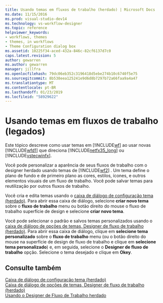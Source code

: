 ```yaml
---
title: Usando temas em fluxos de trabalho (herdado) | Microsoft Docs
ms.date: 11/15/2016
ms.prod: visual-studio-dev14
ms.technology: vs-workflow-designer
ms.topic: reference
helpviewer_keywords:
- workflows, themes
- themes, in workflows
- Theme Configuration dialog box
ms.assetid: 10225f34-aced-432a-846c-82cf6137d7c0
caps.latest.revision: 5
author: gewarren
ms.author: gewarren
manager: jillfra
ms.openlocfilehash: 79dc06eb352c3196418d5ebe274b10c6740f5e75
ms.sourcegitcommit: 8b538eea125241e9d6d8b7297b72a66faa9a4a47
ms.translationtype: MT
ms.contentlocale: pt-BR
ms.lasthandoff: 01/23/2019
ms.locfileid: "58929622"
---
```

# <a name="using-themes-in-workflows-legacy"></a>Usando temas em fluxos de trabalho (legados)
Este tópico descreve como usar temas em [!INCLUDE[wf](../includes/wf-md.md)] ao usar novas [!INCLUDE[wfd1](../includes/wfd1-md.md)] que direciona [!INCLUDE[netfx35_long](../includes/netfx35-long-md.md)] ou [!INCLUDE[vstecwinfx](../includes/vstecwinfx-md.md)].  
  
 Você pode personalizar a aparência de seus fluxos de trabalho com o designer herdado usando temas de [!INCLUDE[wf2](../includes/wf2-md.md)] . Um tema define o plano de fundo e de primeiro plano as cores, estilos, ícones, e outros elementos visuais de um fluxo de trabalho. Você pode salvar temas para reutilização por outros fluxos de trabalho.  
  
 Você cria e edita temas usando o [caixa de diálogo de configuração tema (herdado)](../workflow-designer/theme-configuration-dialog-box-legacy.md). Para abrir essa caixa de diálogo, selecione **criar novo tema** sobre o **fluxo de trabalho** menu ou botão direito do mouse o fluxo de trabalho superfície de design e selecione **criar novo tema**.  
  
 Você pode selecionar o padrão e salvos temas personalizados usando o [caixa de diálogo de opções de temas, Designer de fluxo de trabalho (herdado)](../workflow-designer/themes-workflow-designer-options-dialog-box-legacy.md). Para abrir essa caixa de diálogo, clique em **selecione tema personalizado** sobre o **fluxo de trabalho** menu (ou o botão direito do mouse na superfície de design de fluxo de trabalho e clique em **selecione tema personalizado**) e, em seguida, selecione o **Designer de fluxo de trabalho** opção. Selecione o tema desejado e clique em **Okey**.  
  
## <a name="see-also"></a>Consulte também  
 [Caixa de diálogo de configuração tema (herdado)](../workflow-designer/theme-configuration-dialog-box-legacy.md)   
 [Caixa de diálogo de opções de temas, Designer de fluxo de trabalho (herdado)](../workflow-designer/themes-workflow-designer-options-dialog-box-legacy.md)   
 [Usando o Designer de Fluxo de Trabalho herdado](../workflow-designer/using-the-legacy-workflow-designer.md)